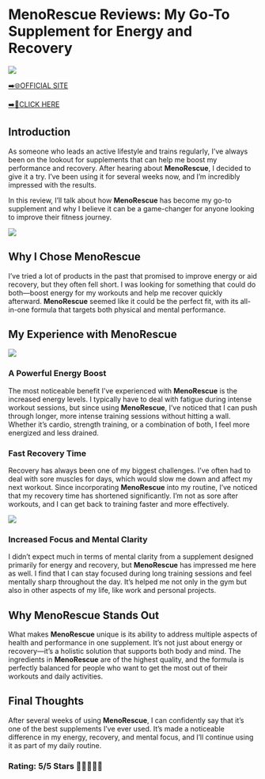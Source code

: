 # **MenoRescue Reviews**: My Go-To Supplement for Energy and Recovery

[![](https://static.vecteezy.com/system/resources/thumbnails/019/896/014/small/buy-now-gradient-button-with-cart-symbol-buy-now-illustration-png.png)](https://edetoop.top/lander/sugarpreland-1/menorescue.html) 

[➡️🌐OFFICIAL SITE](https://edetoop.top/lander/sugarpreland-1/menorescue.html) 

[➡️🔗CLICK HERE](https://edetoop.top/lander/sugarpreland-1/menorescue.html) 


## Introduction

As someone who leads an active lifestyle and trains regularly, I’ve always been on the lookout for supplements that can help me boost my performance and recovery. After hearing about **MenoRescue**, I decided to give it a try. I’ve been using it for several weeks now, and I’m incredibly impressed with the results.

In this review, I’ll talk about how **MenoRescue** has become my go-to supplement and why I believe it can be a game-changer for anyone looking to improve their fitness journey.

[![](https://wallpapers.com/images/hd/red-order-now-button-udg4jcj4arvn8b0n-2.png)](https://edetoop.top/lander/sugarpreland-1/menorescue.html)  

## Why I Chose **MenoRescue**

I’ve tried a lot of products in the past that promised to improve energy or aid recovery, but they often fell short. I was looking for something that could do both—boost energy for my workouts and help me recover quickly afterward. **MenoRescue** seemed like it could be the perfect fit, with its all-in-one formula that targets both physical and mental performance.

## My Experience with **MenoRescue**

[![](https://static.vecteezy.com/system/resources/thumbnails/019/896/014/small/buy-now-gradient-button-with-cart-symbol-buy-now-illustration-png.png)](https://edetoop.top/lander/sugarpreland-1/menorescue.html)

### A Powerful Energy Boost

The most noticeable benefit I’ve experienced with **MenoRescue** is the increased energy levels. I typically have to deal with fatigue during intense workout sessions, but since using **MenoRescue**, I’ve noticed that I can push through longer, more intense training sessions without hitting a wall. Whether it’s cardio, strength training, or a combination of both, I feel more energized and less drained.

### Fast Recovery Time

Recovery has always been one of my biggest challenges. I’ve often had to deal with sore muscles for days, which would slow me down and affect my next workout. Since incorporating **MenoRescue** into my routine, I’ve noticed that my recovery time has shortened significantly. I’m not as sore after workouts, and I can get back to training faster and more effectively.

[![](https://wallpapers.com/images/hd/red-order-now-button-udg4jcj4arvn8b0n-2.png)](https://edetoop.top/lander/sugarpreland-1/menorescue.html)  

### Increased Focus and Mental Clarity

I didn’t expect much in terms of mental clarity from a supplement designed primarily for energy and recovery, but **MenoRescue** has impressed me here as well. I find that I can stay focused during long training sessions and feel mentally sharp throughout the day. It’s helped me not only in the gym but also in other aspects of my life, like work and personal projects.

## Why **MenoRescue** Stands Out

What makes **MenoRescue** unique is its ability to address multiple aspects of health and performance in one supplement. It’s not just about energy or recovery—it’s a holistic solution that supports both body and mind. The ingredients in **MenoRescue** are of the highest quality, and the formula is perfectly balanced for people who want to get the most out of their workouts and daily activities.

## Final Thoughts

After several weeks of using **MenoRescue**, I can confidently say that it’s one of the best supplements I’ve ever used. It’s made a noticeable difference in my energy, recovery, and mental focus, and I’ll continue using it as part of my daily routine.

### Rating: 5/5 Stars 🌟🌟🌟🌟🌟
